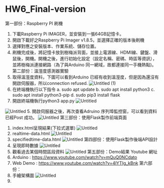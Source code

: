 # HW6_Final-version
第一部份：Raspberry PI 刷機
1. 下載Raspberry Pi IMAGER，並安裝到一張64GB記憶卡。
2. 開啟下載好之Raspberry Pi Imager v1.8.5，並選擇正確的版本後刷機
3. 選擇對應之安裝版本、作業系統、儲存位置。
4. 刷機完成後，將記憶卡放到樹梅派背面，並接上電源線、HDMI線、鍵盤、滑鼠後，開機。開機之後，進行初始化設定（設定名稱、密碼、時區等資訊），並將樹梅派連接網路（為了與Arduino 同一網域，故都連接同一手機熱點)。
第二部份：溫溼度感測器實驗
1. 取得溫溼度資料，下圖可以看到Arduino 已經有收到溫溼度，但是因為還沒有開啟伺服器，所以connection refused.
![Untitled (1)](https://github.com/jackychen1021/HW6_Final-version/assets/150798964/3b32c396-c58f-437c-abe7-18f71517b0e4)
2. 在終端機執行以下指令
a. sudo apt update
b. sudo apt install python3
c. sudo apt install python3-pip
d. sudo pip3 install flask
3. 開啟終端機執行python3  app.py
![Untitled](https://prod-files-secure.s3.us-west-2.amazonaws.com/bba2bd5f-0757-4e89-819b-95c647d8b8eb/a70d85dc-7e14-4b00-8f83-d2dddbf59f8c/Untitled.png)

![Untitled](https://prod-files-secure.s3.us-west-2.amazonaws.com/bba2bd5f-0757-4e89-819b-95c647d8b8eb/85680169-a884-4edd-b785-f7b0bce6b46b/Untitled.png)
5. 開啟伺服器之後，再次查看Adruino 序列埠監控窗，可以看到資料已經Post 成功。
![Untitled](https://prod-files-secure.s3.us-west-2.amazonaws.com/bba2bd5f-0757-4e89-819b-95c647d8b8eb/b397d71e-2ad5-470f-9eef-e586424c64a4/Untitled.png)
第三部份：使用Flask製作前端頁面
1. index.html呈現結果(下拉式選單)
![Untitled](https://prod-files-secure.s3.us-west-2.amazonaws.com/bba2bd5f-0757-4e89-819b-95c647d8b8eb/6111552f-e6e2-4480-9546-8b13f0b9b466/Untitled.png)
2. realtime-data.html
![Untitled](https://prod-files-secure.s3.us-west-2.amazonaws.com/bba2bd5f-0757-4e89-819b-95c647d8b8eb/2142df7d-47f2-43c1-9f13-fc89fedc4ef8/Untitled.png)
3. specifiedtime-data.html
![Untitled](https://prod-files-secure.s3.us-west-2.amazonaws.com/bba2bd5f-0757-4e89-819b-95c647d8b8eb/474e5d2d-9cd6-4489-8e11-0b51dae395a2/Untitled.png)
第四部份：使用Flask製作後端API設計
1. 呈現即時數據
![Untitled](https://prod-files-secure.s3.us-west-2.amazonaws.com/bba2bd5f-0757-4e89-819b-95c647d8b8eb/2142df7d-47f2-43c1-9f13-fc89fedc4ef8/Untitled.png)
2. 觀看過去某個時間區段資料
![Untitled](https://prod-files-secure.s3.us-west-2.amazonaws.com/bba2bd5f-0757-4e89-819b-95c647d8b8eb/474e5d2d-9cd6-4489-8e11-0b51dae395a2/Untitled.png)
第五部份：Demo結果 Youtube 網址
1. Arduino : https://www.youtube.com/watch?v=mQuQ0NCdato
2. Web Demo : https://www.youtube.com/watch?v=4lYTIg_kBnk
第六部份：
1. 手繪架構圖
![Untitled](https://prod-files-secure.s3.us-west-2.amazonaws.com/bba2bd5f-0757-4e89-819b-95c647d8b8eb/fd94b8eb-f598-4285-912e-a027a5725dcf/Untitled.jpeg)
2.  




